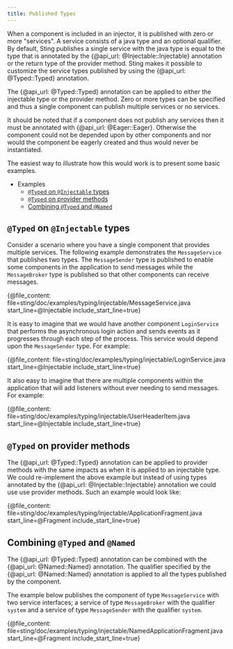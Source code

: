 ```yaml
---
title: Published Types
---
```


When a component is included in an injector, it is published with zero or more "services". A service consists
of a java type and an optional qualifier. By default, Sting publishes a single service with the java type is
equal to the type that is annotated by the {@api_url: @Injectable::Injectable} annotation or the return type
of the provider method. Sting makes it possible to customize the service types published by using the
{@api_url: @Typed::Typed} annotation.

The {@api_url: @Typed::Typed} annotation can be applied to either the injectable type or the provider method.
Zero or more types can be specified and thus a single component can publish multiple services or no services.

It should be noted that if a component does not publish any services then it must be annotated with
{@api_url: @Eager::Eager}. Otherwise the component could not be depended upon by other components and nor would
the component be eagerly created and thus would never be instantiated.

The easiest way to illustrate how this would work is to present some basic examples.

<nav class="page-toc">

<!-- toc -->

* <a>Examples</a>
  - [`@Typed` on `@Injectable` types](#typed-on-injectable-types)
  - [`@Typed` on provider methods](#typed-on-provider-methods)
  - [Combining `@Typed` and `@Named`](#combining-typed-and-named)

<!-- tocstop -->

</nav>


## `@Typed` on `@Injectable` types

Consider a scenario where you have a single component that provides multiple services. The following
example demonstrates the `MessageService` that publishes two types. The `MessageSender` type is published
to enable some components in the application to send messages while the `MessageBroker` type is published
so that other components can receive messages.

{@file_content: file=sting/doc/examples/typing/injectable/MessageService.java start_line=@Injectable include_start_line=true}

It is easy to imagine that we would have another component `LoginService` that performs the asynchronous
login action and sends events as it progresses through each step of the process. This service would depend upon
the `MessageSender` type. For example:

{@file_content: file=sting/doc/examples/typing/injectable/LoginService.java start_line=@Injectable include_start_line=true}

It also easy to imagine that there are multiple components within the application that will add listeners without
ever needing to send messages. For example:

{@file_content: file=sting/doc/examples/typing/injectable/UserHeaderItem.java start_line=@Injectable include_start_line=true}

## `@Typed` on provider methods

The {@api_url: @Typed::Typed} annotation can be applied to provider methods with the same impacts as when
it is applied to an injectable type. We could re-implement the above example but instead of using types
annotated by the {@api_url: @Injectable::Injectable} annotation we could use use provider methods. Such an
example would look like:

{@file_content: file=sting/doc/examples/typing/injectable/ApplicationFragment.java start_line=@Fragment include_start_line=true}

## Combining `@Typed` and `@Named`

The {@api_url: @Typed::Typed} annotation can be combined with the {@api_url: @Named::Named} annotation.
The qualifier specified by the {@api_url: @Named::Named} annotation is applied to all the types published
by the component.

The example below publishes the component of type `MessageService` with two service interfaces; a service
of type `MessageBroker` with the qualifier `system` and a service of type `MessageSender` with the qualifier
`system`.

{@file_content: file=sting/doc/examples/typing/injectable/NamedApplicationFragment.java start_line=@Fragment include_start_line=true}
